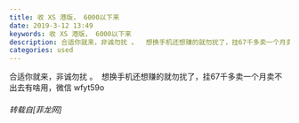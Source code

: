 ```yaml
---
title: 收 XS 港版， 6000以下来
date: 2019-3-12 13:49
keywords: 收 XS 港版， 6000以下来
description: 合适你就来，非诚勿扰 。  想换手机还想赚的就勿扰了，挂67千多卖一个月卖不出去有啥用，微信 wfyt59o
categories: used
---
```

<td class="t_f" id="postmessage_3209099">

合适你就来，非诚勿扰 。  想换手机还想赚的就勿扰了，挂67千多卖一个月卖不出去有啥用，微信 wfyt59o</td>
###### 转载自[菲龙网]
